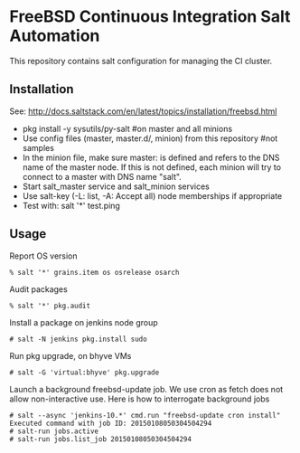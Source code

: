 # FreeBSD Continuous Integration Salt Automation

This repository contains salt configuration for managing the CI cluster.

## Installation

See: <http://docs.saltstack.com/en/latest/topics/installation/freebsd.html>

* pkg install -y sysutils/py-salt #on master and all minions
* Use config files (master, master.d/, minion) from this repository #not samples
* In the minion file, make sure master: is defined and refers to the
  DNS name of the master node.  If this is not defined, each minion will try to connect
  to a master with DNS name "salt".
* Start salt_master service and salt_minion services
* Use salt-key (-L: list, -A: Accept all) node memberships if appropriate
* Test with: salt '*' test.ping

## Usage

Report OS version

```console
% salt '*' grains.item os osrelease osarch
```

Audit packages

```console
% salt '*' pkg.audit
```

Install a package on jenkins node group

```console
# salt -N jenkins pkg.install sudo
```

Run pkg upgrade, on bhyve VMs

```console
# salt -G 'virtual:bhyve' pkg.upgrade
```

Launch a background freebsd-update job. We use cron as fetch does not allow
non-interactive use. Here is how to interrogate background jobs

```console
# salt --async 'jenkins-10.*' cmd.run "freebsd-update cron install"
Executed command with job ID: 20150108050304504294
# salt-run jobs.active
# salt-run jobs.list_job 20150108050304504294
```
